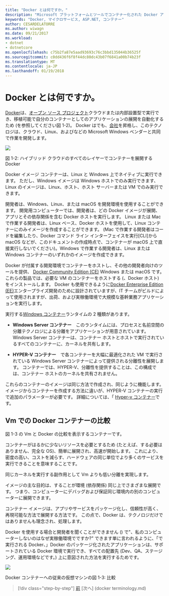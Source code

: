 ```yaml
---
title: "Docker とは何ですか。"
description: "Microsoft プラットフォームとツールでコンテナー化された Docker アプリケーションのライフサイクル"
keywords: "Docker, マイクロサービス, ASP.NET, コンテナー"
author: CESARDELATORRE
ms.author: wiwagn
ms.date: 09/21/2017
ms.workload:
- dotnet
- dotnetcore
ms.openlocfilehash: c75b2fa87e5aad93693c76c3bbd135044b36525f
ms.sourcegitcommit: c0dd436f6f8f44dc80dc43b07f6841a00b74b23f
ms.translationtype: MT
ms.contentlocale: ja-JP
ms.lasthandoff: 01/19/2018
---
```

# <a name="what-is-docker"></a>Docker とは何ですか。

[Docker](https://www.docker.com/)は、[オープン ソース プロジェクト](https://github.com/docker/docker)クラウドまたは内部設置型で実行でき、移植可能で自分のコンテナーとしてのアプリケーションの展開を自動化するため (を参照してください図 1-2)。 Docker はでも、[会社](https://www.docker.com/)を昇格し、このテクノロジは、クラウド、Linux、およびなどの Microsoft Windows ベンダーと共同で作業を開発します。

![](./media/image2.png)

図 1-2: ハイブリッド クラウドのすべてのレイヤーでコンテナーを展開する Docker

Docker イメージ コンテナーは、Linux と Windows 上でネイティブに実行できます。 ただし、Windows イメージは Windows ホストでのみ実行できます、Linux のイメージは、Linux、ホスト、ホスト サーバーまたは VM でのみ実行できます。

開発者は、Windows、Linux、または macOS を開発環境を使用することができます。 開発用コンピューターでは、開発者は、どの Docker イメージが展開、アプリとその依存関係を含む Docker ホストを実行します。 Linux または Mac で作業する開発者は、Linux ベース、Docker ホストを使用して、Linux コンテナーにのみイメージを作成することができます。 (Mac で作業する開発者はコードを編集したり、Docker コマンド ライン インターフェイスを実行\[CLI\]から macOS などが、このドキュメントの作成時点で、コンテナーが macOS 上で直接実行しないでください)。Windows で作業する開発者は、Linux または Windows コンテナーのいずれかのイメージを作成できます。

Docker が付属する開発環境でコンテナーをホストし、その他の開発者向けのツールを提供、 [Docker Community Edition (CE)](https://www.docker.com/community-edition) Windows または macOS です。 これらの製品では、必要な VM のコンテナーをホストする (、Docker ホスト) をインストールします。 Docker も使用できるように[Docker Enterprise Edition (EE)](https://www.docker.com/enterprise-edition)エンタープライズ開発のために設計されていますが、IT チームがビルドによって使用されますが、出荷、および実稼働環境で大規模な基幹業務アプリケーションを実行します。

実行する[Windows コンテナー](https://msdn.microsoft.com/virtualization/windowscontainers/about/about_overview)ランタイムの 2 種類があります。

-   **Windows Server コンテナー** このランタイムには、プロセスと名前空間の分離テクノロジによる分離をアプリケーションが用意されています。 Windows Server コンテナーは、コンテナー ホストとホストで実行されているすべてのコンテナーに、カーネルを共有します。

-   **HYPER-V コンテナー** で各コンテナーを大幅に最適化された VM で実行されている Windows Server コンテナーによって提供される分離性を展開します。 コンテナーでは、HYPER-V、分離性を提供することは、この構成では、コンテナー ホストのカーネルを共有されません。

これらのコンテナーのイメージは同じ方法で作成され、同じように機能します。 イメージからコンテナーを作成する方法に違いが、HYPER-V コンテナーの実行で追加のパラメーターが必要です。 詳細については、「 [Hyper-v コンテナー](https://msdn.microsoft.com/virtualization/windowscontainers/about/about_overview)です。

## <a name="comparing-docker-containers-with-vms"></a>Vm での Docker コンテナーの比較

図 1-3 の Vm と Docker の比較を表示するコンテナーです。

コンテナーがはるかに少ないリソースを必要とするため (たとえば、する必要はありません、完全な OS)、簡単に展開され、高速が開始します。 これにより、密度の高い、コストを減らす、ハードウェアの同じ単位でより多くのサービスを実行できることを意味することです。

同じカーネルを実行する副作用として Vm よりも低い分離を実現します。

イメージの主な目的は、することが環境 (依存関係) 同じ上でさまざまな展開です。 つまり、コンピューターにデバッグおよび保証同じ環境内の別のコンピューターに展開できます。

コンテナー イメージは、アプリやサービスをパッケージ化し、信頼性が高く、再現可能な方法で展開する方法です。 この点で、Docker は、テクノロジだけではありませんも理念され、処理します。

Docker を使用する場合と開発者を聞くことができません () で"、私のコンピューターしないのはなぜ実稼働環境でですか?" できます単に言われるように、「で実行される Docker、」Docker のパッケージ化されたアプリケーションは、サポートされている Docker 環境で実行でき、すべての配置先 (Dev、QA、ステージング、運用環境などです。) 上に意図された方法を実行するためです。

![](./media/image3.png)

Docker コンテナーへの従来の仮想マシンの図 1-3: 比較


>[!div class="step-by-step"]
[前](index.md) [次へ] (docker terminology.md)
